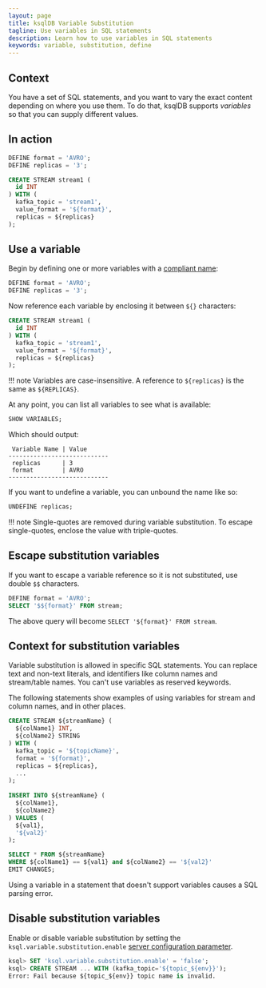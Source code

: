 ```yaml
---
layout: page
title: ksqlDB Variable Substitution
tagline: Use variables in SQL statements
description: Learn how to use variables in SQL statements
keywords: variable, substitution, define
---
```


## Context

You have a set of SQL statements, and you want to vary the exact content depending on where you use them. To do that, ksqlDB supports *variables* so that you can supply different values.

## In action

```sql
DEFINE format = 'AVRO';
DEFINE replicas = '3';

CREATE STREAM stream1 (
  id INT
) WITH (
  kafka_topic = 'stream1',
  value_format = '${format}',
  replicas = ${replicas}
);
```

## Use a variable

Begin by defining one or more variables with a [compliant name](../developer-guide/ksqldb-reference/define.md):

```sql
DEFINE format = 'AVRO';
DEFINE replicas = '3';
```

Now reference each variable by enclosing it between `${}` characters:

```sql
CREATE STREAM stream1 (
  id INT
) WITH (
  kafka_topic = 'stream1',
  value_format = '${format}',
  replicas = ${replicas}
);
```

!!! note
    Variables are case-insensitive. A reference to `${replicas}` is the same as `${REPLICAS}`.

At any point, you can list all variables to see what is available:

```sql
SHOW VARIABLES;
```

Which should output:

```text
 Variable Name | Value      
----------------------------
 replicas      | 3
 format        | AVRO
----------------------------
```

If you want to undefine a variable, you can unbound the name like so:

```sql
UNDEFINE replicas;
```

!!! note
    Single-quotes are removed during variable substitution. To escape single-quotes, enclose the value with triple-quotes.

## Escape substitution variables

If you want to escape a variable reference so it is not substituted, use double `$$` characters.

```sql
DEFINE format = 'AVRO';
SELECT '$${format}' FROM stream;
```

The above query will become `SELECT '${format}' FROM stream`.

## Context for substitution variables

Variable substitution is allowed in specific SQL statements. You can replace text and non-text literals, and identifiers like
column names and stream/table names. You can't use variables as reserved keywords.

The following statements show examples of using variables for stream and column names, and in other places.  

```sql
CREATE STREAM ${streamName} (
  ${colName1} INT,
  ${colName2} STRING
) WITH (
  kafka_topic = '${topicName}',
  format = '${format}',
  replicas = ${replicas},
  ...
);
      
INSERT INTO ${streamName} (
  ${colName1},
  ${colName2}
) VALUES (
  ${val1},
  '${val2}'
);

SELECT * FROM ${streamName}
WHERE ${colName1} == ${val1} and ${colName2} == '${val2}'
EMIT CHANGES; 
```

Using a variable in a statement that doesn't support variables causes a SQL parsing error.

## Disable substitution variables

Enable or disable variable substitution by setting the `ksql.variable.substitution.enable` [server configuration parameter](../../operate-and-deploy/installation/server-config/config-reference/#ksqlvariablesubstitutionenable).

```sql
ksql> SET 'ksql.variable.substitution.enable' = 'false';
ksql> CREATE STREAM ... WITH (kafka_topic='${topic_${env}}');
Error: Fail because ${topic_${env}} topic name is invalid. 
```
